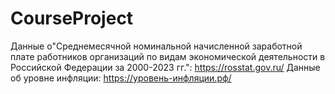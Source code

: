 # CourseProject
Данные о"Среднемесячной номинальной начисленной заработной плате работников организаций по видам экономической деятельности в Российской Федерации за 2000-2023 гг.": https://rosstat.gov.ru/
Данные об уровне инфляции: https://уровень-инфляции.рф/
